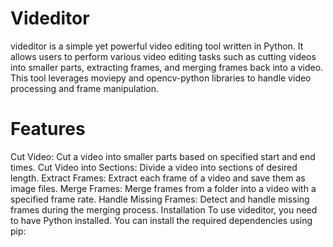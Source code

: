 # Videditor
videditor is a simple yet powerful video editing tool written in Python. It allows users to perform various video editing tasks such as cutting videos into smaller parts, extracting frames, and merging frames back into a video. This tool leverages moviepy and opencv-python libraries to handle video processing and frame manipulation.

# Features
Cut Video: Cut a video into smaller parts based on specified start and end times.
Cut Video into Sections: Divide a video into sections of desired length.
Extract Frames: Extract each frame of a video and save them as image files.
Merge Frames: Merge frames from a folder into a video with a specified frame rate.
Handle Missing Frames: Detect and handle missing frames during the merging process.
Installation
To use videditor, you need to have Python installed. You can install the required dependencies using pip:
